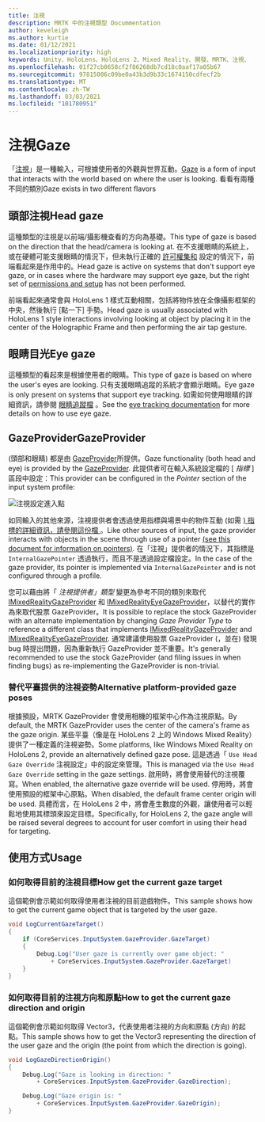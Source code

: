 ```yaml
---
title: 注視
description: MRTK 中的注視類型 Docummentation
author: keveleigh
ms.author: kurtie
ms.date: 01/12/2021
ms.localizationpriority: high
keywords: Unity、HoloLens、HoloLens 2、Mixed Reality、開發、MRTK、注視、
ms.openlocfilehash: 01f27cb0658cf2f86268db7cd18c0aaf17a05b67
ms.sourcegitcommit: 97815006c09be0a43b3d9b33c1674150cdfecf2b
ms.translationtype: MT
ms.contentlocale: zh-TW
ms.lasthandoff: 03/03/2021
ms.locfileid: "101780951"
---
```

# <a name="gaze"></a><span data-ttu-id="1f601-104">注視</span><span class="sxs-lookup"><span data-stu-id="1f601-104">Gaze</span></span>

<span data-ttu-id="1f601-105">「[注視](https://docs.microsoft.com/windows/mixed-reality/gaze)」是一種輸入，可根據使用者的外觀與世界互動。</span><span class="sxs-lookup"><span data-stu-id="1f601-105">[Gaze](https://docs.microsoft.com/windows/mixed-reality/gaze) is a form of input that interacts with the world based on where the user is looking.</span></span> <span data-ttu-id="1f601-106">看看有兩種不同的類別</span><span class="sxs-lookup"><span data-stu-id="1f601-106">Gaze exists in two different flavors</span></span>

## <a name="head-gaze"></a><span data-ttu-id="1f601-107">頭部注視</span><span class="sxs-lookup"><span data-stu-id="1f601-107">Head gaze</span></span>

<span data-ttu-id="1f601-108">這種類型的注視是以前端/攝影機查看的方向為基礎。</span><span class="sxs-lookup"><span data-stu-id="1f601-108">This type of gaze is based on the direction that the head/camera is looking at.</span></span> <span data-ttu-id="1f601-109">在不支援眼睛的系統上，或在硬體可能支援眼睛的情況下，但未執行正確的 [許可權集和](../eye-tracking/eye-tracking-basic-setup.md#eye-tracking-requirements-checklist) 設定的情況下，前端看起來是作用中的。</span><span class="sxs-lookup"><span data-stu-id="1f601-109">Head gaze is active on systems that don't support eye gaze, or in cases where the hardware may support eye gaze, but the right set of [permissions and setup](../eye-tracking/eye-tracking-basic-setup.md#eye-tracking-requirements-checklist) has not been performed.</span></span>

<span data-ttu-id="1f601-110">前端看起來通常會與 HoloLens 1 樣式互動相關，包括將物件放在全像攝影框架的中央，然後執行 [點一下] 手勢。</span><span class="sxs-lookup"><span data-stu-id="1f601-110">Head gaze is usually associated with HoloLens 1 style interactions involving looking at object by placing it in the center of the Holographic Frame and then performing the air tap gesture.</span></span>

## <a name="eye-gaze"></a><span data-ttu-id="1f601-111">眼睛目光</span><span class="sxs-lookup"><span data-stu-id="1f601-111">Eye gaze</span></span>

<span data-ttu-id="1f601-112">這種類型的看起來是根據使用者的眼睛。</span><span class="sxs-lookup"><span data-stu-id="1f601-112">This type of gaze is based on where the user's eyes are looking.</span></span> <span data-ttu-id="1f601-113">只有支援眼睛追蹤的系統才會顯示眼睛。</span><span class="sxs-lookup"><span data-stu-id="1f601-113">Eye gaze is only present on systems that support eye tracking.</span></span> <span data-ttu-id="1f601-114">如需如何使用眼睛的詳細資訊，請參閱 [眼睛追蹤檔](../eye-tracking/eye-tracking-main.md) 。</span><span class="sxs-lookup"><span data-stu-id="1f601-114">See the [eye tracking documentation](../eye-tracking/eye-tracking-main.md) for more details on how to use eye gaze.</span></span>

## <a name="gazeprovider"></a><span data-ttu-id="1f601-115">GazeProvider</span><span class="sxs-lookup"><span data-stu-id="1f601-115">GazeProvider</span></span>

<span data-ttu-id="1f601-116"> (頭部和眼睛) 都是由 [GazeProvider](xref:Microsoft.MixedReality.Toolkit.Input.GazeProvider)所提供。</span><span class="sxs-lookup"><span data-stu-id="1f601-116">Gaze functionality (both head and eye) is provided by the [GazeProvider](xref:Microsoft.MixedReality.Toolkit.Input.GazeProvider).</span></span> <span data-ttu-id="1f601-117">此提供者可在輸入系統設定檔的 [ *指標* ] 區段中設定：</span><span class="sxs-lookup"><span data-stu-id="1f601-117">This provider can be configured in the *Pointer* section of the input system profile:</span></span>

![注視設定進入點](../images/input/GazeConfigurationEntrypoint.png)

<span data-ttu-id="1f601-119">如同輸入的其他來源，注視提供者會透過使用指標與場景中的物件互動 (如需 [) 指標的詳細資訊，請參閱這份檔 ](../../architecture/controllers-pointers-and-focus.md)。</span><span class="sxs-lookup"><span data-stu-id="1f601-119">Like other sources of input, the gaze provider interacts with objects in the scene through use of a pointer [(see this document for information on pointers)](../../architecture/controllers-pointers-and-focus.md).</span></span>
<span data-ttu-id="1f601-120">在「注視」提供者的情況下，其指標是 `InternalGazePointer` 透過執行，而且不是透過設定檔設定。</span><span class="sxs-lookup"><span data-stu-id="1f601-120">In the case of the gaze provider, its pointer is implemented via `InternalGazePointer` and is not configured through a profile.</span></span>

<span data-ttu-id="1f601-121">您可以藉由將「 *注視提供者」類型* 變更為參考不同的類別來取代 [IMixedRealityGazeProvider](xref:Microsoft.MixedReality.Toolkit.Input.IMixedRealityGazeProvider) 和 [IMixedRealityEyeGazeProvider](xref:Microsoft.MixedReality.Toolkit.Input.IMixedRealityEyeGazeProvider)，以替代的實作為來取代股票 GazeProvider。</span><span class="sxs-lookup"><span data-stu-id="1f601-121">It is possible to replace the stock GazeProvider with an alternate implementation by changing *Gaze Provider Type* to reference a different class that implements [IMixedRealityGazeProvider](xref:Microsoft.MixedReality.Toolkit.Input.IMixedRealityGazeProvider) and [IMixedRealityEyeGazeProvider](xref:Microsoft.MixedReality.Toolkit.Input.IMixedRealityEyeGazeProvider).</span></span>
<span data-ttu-id="1f601-122">通常建議使用股票 GazeProvider (，並在) 發現 bug 時提出問題，因為重新執行 GazeProvider 並不重要。</span><span class="sxs-lookup"><span data-stu-id="1f601-122">It's generally recommended to use the stock GazeProvider (and filing issues in when finding bugs) as re-implementing the GazeProvider is non-trivial.</span></span>

### <a name="alternative-platform-provided-gaze-poses"></a><span data-ttu-id="1f601-123">替代平臺提供的注視姿勢</span><span class="sxs-lookup"><span data-stu-id="1f601-123">Alternative platform-provided gaze poses</span></span>

<span data-ttu-id="1f601-124">根據預設，MRTK GazeProvider 會使用相機的框架中心作為注視原點。</span><span class="sxs-lookup"><span data-stu-id="1f601-124">By default, the MRTK GazeProvider uses the center of the camera's frame as the gaze origin.</span></span> <span data-ttu-id="1f601-125">某些平臺（像是在 HoloLens 2 上的 Windows Mixed Reality）提供了一種定義的注視姿勢。</span><span class="sxs-lookup"><span data-stu-id="1f601-125">Some platforms, like Windows Mixed Reality on HoloLens 2, provide an alternatively defined gaze pose.</span></span> <span data-ttu-id="1f601-126">這是透過「 `Use Head Gaze Override` 注視設定」中的設定來管理。</span><span class="sxs-lookup"><span data-stu-id="1f601-126">This is managed via the `Use Head Gaze Override` setting in the gaze settings.</span></span> <span data-ttu-id="1f601-127">啟用時，將會使用替代的注視覆寫。</span><span class="sxs-lookup"><span data-stu-id="1f601-127">When enabled, the alternative gaze override will be used.</span></span> <span data-ttu-id="1f601-128">停用時，將會使用預設的框架中心原點。</span><span class="sxs-lookup"><span data-stu-id="1f601-128">When disabled, the default frame center origin will be used.</span></span> <span data-ttu-id="1f601-129">具體而言，在 HoloLens 2 中，將會產生數度的外觀，讓使用者可以輕鬆地使用其標頭來設定目標。</span><span class="sxs-lookup"><span data-stu-id="1f601-129">Specifically, for HoloLens 2, the gaze angle will be raised several degrees to account for user comfort in using their head for targeting.</span></span>

## <a name="usage"></a><span data-ttu-id="1f601-130">使用方式</span><span class="sxs-lookup"><span data-stu-id="1f601-130">Usage</span></span>

### <a name="how-get-the-current-gaze-target"></a><span data-ttu-id="1f601-131">如何取得目前的注視目標</span><span class="sxs-lookup"><span data-stu-id="1f601-131">How get the current gaze target</span></span>

<span data-ttu-id="1f601-132">這個範例會示範如何取得使用者注視的目前遊戲物件。</span><span class="sxs-lookup"><span data-stu-id="1f601-132">This sample shows how to get the current game object that is targeted by the user gaze.</span></span>

```c#
void LogCurrentGazeTarget()
{
    if (CoreServices.InputSystem.GazeProvider.GazeTarget)
    {
        Debug.Log("User gaze is currently over game object: "
            + CoreServices.InputSystem.GazeProvider.GazeTarget)
    }
}
```

### <a name="how-to-get-the-current-gaze-direction-and-origin"></a><span data-ttu-id="1f601-133">如何取得目前的注視方向和原點</span><span class="sxs-lookup"><span data-stu-id="1f601-133">How to get the current gaze direction and origin</span></span>

<span data-ttu-id="1f601-134">這個範例會示範如何取得 Vector3，代表使用者注視的方向和原點 (方向) 的起點。</span><span class="sxs-lookup"><span data-stu-id="1f601-134">This sample shows how to get the Vector3 representing the direction of the user gaze and the origin (the point from which the direction is going).</span></span>

```c#
void LogGazeDirectionOrigin()
{
    Debug.Log("Gaze is looking in direction: "
        + CoreServices.InputSystem.GazeProvider.GazeDirection);

    Debug.Log("Gaze origin is: "
        + CoreServices.InputSystem.GazeProvider.GazeOrigin);
}
```
